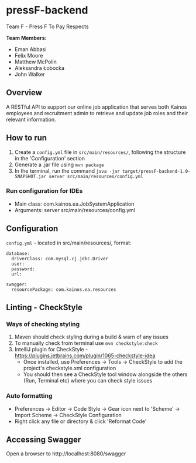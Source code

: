 # pressF-backend

Team F - Press F To Pay Respects

**Team Members:**
* Eman Abbasi
* Felix Moore
* Matthew McPolin
* Aleksandra Łobocka
* John Walker

## Overview

A RESTful API to support our online job application that serves both Kainos employees and recruitment admin to retrieve and update job roles and their relevant information.

## How to run

1. Create a `config.yml` file in `src/main/resources/`, following the structure in the 'Configuration' section
2. Generate a .jar file using `mvn package`
3. In the terminal, run the command `java -jar target/pressF-backend-1.0-SNAPSHOT.jar server src/main/resources/config.yml`

### Run configuration for IDEs

* Main class: com.kainos.ea.JobSystemApplication 
* Arguments: server src/main/resources/config.yml

## Configuration

`config.yml` - located in src/main/resources/, format:

```
database:
  driverClass: com.mysql.cj.jdbc.Driver
  user: 
  password: 
  url:

swagger:
  resourcePackage: com.kainos.ea.resources
```

## Linting - CheckStyle

### Ways of checking styling

1. Maven should check styling during a build & warn of any issues
2. To manually check from terminal use `mvn checkstyle:check`
3. IntelliJ plugin for CheckStyle - https://plugins.jetbrains.com/plugin/1065-checkstyle-idea
   - Once installed, use Preferences -> Tools -> CheckStyle to add the project's checkstyle.xml configuration
   - You should then see a CheckStyle tool window alongside the others (Run, Terminal etc) where you can check style issues

### Auto formatting
- Preferences -> Editor -> Code Style -> Gear icon next to 'Scheme' -> Import Scheme -> CheckStyle Configuration
- Right click any file or directory & click 'Reformat Code'


## Accessing Swagger
	
Open a browser to http://localhost:8080/swagger


